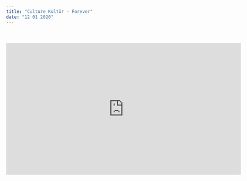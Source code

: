 ```yaml
---
title: "Culture Kultür - Forever"
date: "12 01 2020"
---
```




</br>
</br>



<div align="left">
   <iframe width="640" height="360" src="http://www.youtube.com/embed/ZvsWnJx3k84" frameborder="0" allowfullscreen>
   </iframe>
</div>